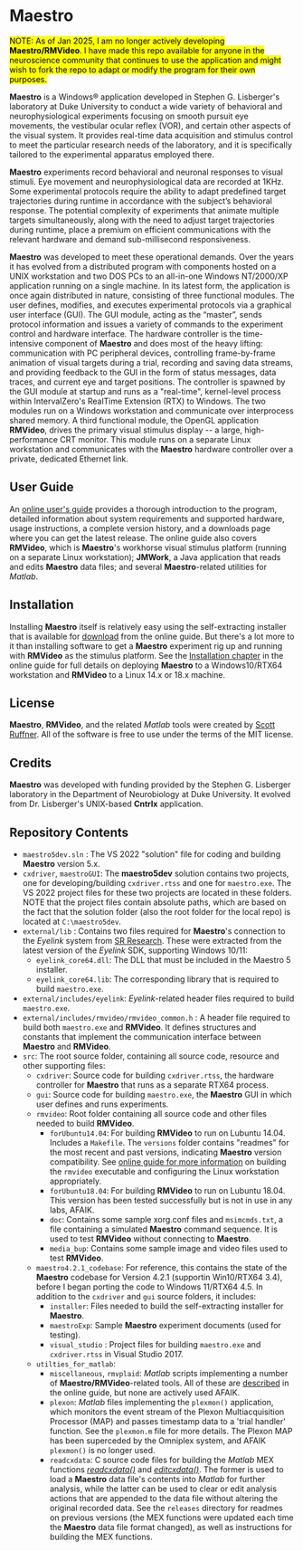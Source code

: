 # Maestro

<mark>NOTE: As of Jan 2025, I am no longer actively developing **Maestro/RMVideo**. I have made this repo available for 
anyone in the neuroscience community that continues to use the application and might wish to fork the repo to adapt or 
modify the program for their own purposes.</mark>

**Maestro** is a Windows® application developed in Stephen G. Lisberger's laboratory at Duke University to conduct a 
wide variety of behavioral and neurophysiological experiments focusing on smooth pursuit eye movements, the vestibular 
ocular reflex (VOR), and certain other aspects of the visual system. It provides real-time data acquisition and stimulus 
control to meet the particular research needs of the laboratory, and it is specifically tailored to the experimental 
apparatus employed there.

**Maestro** experiments record behavioral and neuronal responses to visual stimuli. Eye movement and neurophysiological
data are recorded at 1KHz. Some experimental protocols require the ability to adapt predefined target trajectories 
during runtime in accordance with the subject’s behavioral response. The potential complexity of experiments that 
animate multiple targets simultaneously, along with the need to adjust target trajectories during runtime, place a 
premium on efficient communications with the relevant hardware and demand sub-millisecond responsiveness.

**Maestro** was developed to meet these operational demands. Over the years it has evolved from a distributed program 
with components hosted on a UNIX workstation and two DOS PCs to an all-in-one Windows NT/2000/XP application running on 
a single machine. In its latest form, the application is once again distributed in nature, consisting of three 
functional modules. The user defines, modifies, and executes experimental protocols via a graphical user interface 
(GUI). The GUI module, acting as the “master”, sends protocol information and issues a variety of commands to the 
experiment control and hardware interface. The hardware controller is the time-intensive component of **Maestro** and
does most of the heavy lifting: communication with PC peripheral devices, controlling frame-by-frame animation of 
visual targets during a trial, recording and saving data streams, and providing feedback to the GUI in the form of 
status messages, data traces, and current eye and target positions. The controller is spawned by the GUI module at 
startup and runs as a "real-time", kernel-level process within IntervalZero's RealTime Extension (RTX) to 
Windows. The two modules run on a Windows workstation and communicate over interprocess shared memory. A third 
functional module, the OpenGL application **RMVideo**, drives the primary visual stimulus display -- a large, 
high-performance CRT monitor. This module runs on a separate Linux workstation and communicates with the **Maestro** 
hardware controller over a private, dedicated Ethernet link.


## User Guide
An [online user's guide](https://sites.google.com/a/srscicomp.com/maestro/home) provides a thorough introduction to the 
program, detailed information about system requirements and supported hardware, usage instructions, a complete version 
history, and a downloads page where you can get the latest release. The online guide also covers **RMVideo**, which is 
**Maestro**'s workhorse visual stimulus platform (running on a separate Linux workstation); **JMWork**, a Java application
that reads and edits **Maestro** data files; and several **Maestro**-related utilities for _Matlab_.

## Installation
Installing **Maestro** itself is relatively easy using the self-extracting installer that is available for 
[download](https://sites.google.com/a/srscicomp.com/maestro/downloads) from the online guide. But there's a lot more
to it than installing software to get a **Maestro** experiment rig up and running with **RMVideo** as the stimulus platform.
See the [Installation chapter](https://sites.google.com/a/srscicomp.com/maestro/installation) in the online guide for 
full details on deploying **Maestro** to a Windows10/RTX64 workstation and **RMVideo** to a Linux 14.x or 18.x machine. 

## License
**Maestro**, **RMVideo**, and the related _Matlab_ tools were created by [Scott Ruffner](mailto:sruffner@srscicomp.com). 
All of the software is free to use under the terms of the MIT license.

## Credits
**Maestro** was developed with funding provided by the Stephen G. Lisberger laboratory in the Department of Neurobiology
at Duke University. It evolved from Dr. Lisberger's UNIX-based **Cntrlx** application.

## Repository Contents
- `maestro5dev.sln` : The VS 2022 "solution" file for coding and building **Maestro** version 5.x.
- `cxdriver`, `maestroGUI`: The **maestro5dev** solution contains two projects, one for developing/building `cxdriver.rtss` and
one for `maestro.exe`. The VS 2022 project files for these two projects are located in these folders. NOTE that the project
files contain absolute paths, which are based on the fact that the solution folder (also the root folder for the local repo) is
located at `C:\maestro5dev`.
- `external/lib` : Contains two files required for **Maestro**'s connection to the _Eyelink_ system from 
[SR Research](https://www.sr-research.com/). These were extracted from the latest version of the _Eyelink_ SDK, supporting
Windows 10/11:
  - `eyelink_core64.dll`: The DLL that must be included in the Maestro 5 installer.
  - `eyelink_core64.lib`: The corresponding library that is required to build `maestro.exe`.
- `external/includes/eyelink`: _Eyelink_-related header files required to build `maestro.exe`.
- `external/includes/rmvideo/rmvideo_common.h` : A header file required to build both `maestro.exe` and **RMVideo**. It 
defines structures and constants that implement the communication interface between **Maestro** and **RMVideo**.
- `src`: The root source folder, containing all source code, resource and other supporting files:
  - `cxdriver`: Source code for building `cxdriver.rtss`, the hardware controller for **Maestro** that runs as a separate 
  RTX64 process. 
  - `gui`: Source code for building `maestro.exe`, the **Maestro** GUI in which user defines and runs experiments.
  - `rmvideo`: Root folder containing all source code and other files needed to build **RMVideo**.
    - `forUbuntu14.04`: For building **RMVideo** to run on Lubuntu 14.04. Includes a `Makefile`. The `versions` folder 
    contains "readmes" for the most recent and past versions, indicating **Maestro** version compatibility. See [online 
    guide for more information](https://sites.google.com/a/srscicomp.com/maestro/installation/how-to-install-rmvideo) on 
    building the `rmvideo` executable and configuring the Linux workstation appropriately.
    - `forUbuntu18.04`: For building **RMVideo** to run on Lubuntu 18.04. This version has been tested successfully
    but is not in use in any labs, AFAIK.
    - `doc`: Contains some sample xorg.conf files and `msimcmds.txt`, a file containing a simulated **Maestro** command
    sequence. It is used to test **RMVideo** without connecting to **Maestro**.
    - `media_bup`: Contains some sample image and video files used to test **RMVideo**.
  - `maestro4.2.1_codebase`: For reference, this contains the state of the **Maestro** codebase for Version 4.2.1 (supportin
  Win10/RTX64 3.4), before I began porting the code to Windows 11/RTX64 4.5. In addition to the `cxdriver` and `gui` source 
  folders, it includes:
    - `installer`: Files needed to build the self-extracting installer for **Maestro**.
    - `maestroExp`: Sample **Maestro** experiment documents (used for testing).
    - `visual_studio` : Project files for building `maestro.exe` and `cxdriver.rtss` in Visual Studio 2017.
  - `utilties_for_matlab`:
    - `miscellaneous`, `rmvplaid`: _Matlab_ scripts implementing a number of **Maestro/RMVideo**-related tools. All of these
    are [described](https://sites.google.com/a/srscicomp.com/maestro/data-analysis/supported-matlab-tools/other-functions)
    in the online guide, but none are actively used AFAIK.
    - `plexon`: _Matlab_ files implementing the `plexmon()` application, which monitors the event stream of the Plexon
    Multiacquisition Processor (MAP) and passes timestamp data to a 'trial handler' function. See the `plexmon.m` file for
    more details. The Plexon MAP has been superceded by the Omniplex system, and AFAIK `plexmon()` is no longer used.
    - `readcxdata`: C source code files for building the _Matlab_ MEX functions 
    [_readcxdata()_](https://sites.google.com/a/srscicomp.com/maestro/data-analysis/supported-matlab-tools/readcxdata) and
    [_editcxdata()_](https://sites.google.com/a/srscicomp.com/maestro/data-analysis/supported-matlab-tools/editcxdata). 
    The former is used to load a **Maestro** data file's contents into _Matlab_ for further analysis, while the latter can
    be used to clear or edit analysis actions that are appended to the data file without altering the original recorded
    data. See the `releases` directory for readmes on previous versions (the MEX functions were updated each time the
    **Maestro** data file format changed), as well as instructions for building the MEX functions.


